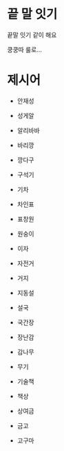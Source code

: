 # 끝 말 잇기

끝말 잇기 같이 해요

쿵쿵따 룰로...



# 제시어

- 안재성

- 성게알

- 알리바바

- 바리깡

- 깡다구

- 구석기

- 기차

- 차인표

- 표창원

- 원숭이

- 이자

- 자전거

- 거지

- 지동설

- 설국

- 국간장

- 장난감

- 감나무

- 무기

- 기술책

- 책상

- 상여금

- 금고

- 고구마

  